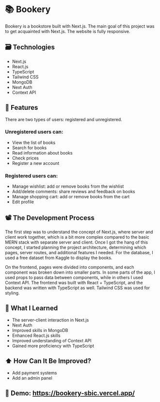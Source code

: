# 📚 Bookery
Bookery is a bookstore built with Next.js. The main goal of this project was to get acquainted with Next.js. The website is fully responsive.

## 🗃️ Technologies
- Next.js
- React.js
- TypeScript
- Tailwind CSS
- MongoDB
- Next Auth
- Context API

## 🤙 Features

There are two types of users: registered and unregistered.

### Unregistered users can:
- View the list of books
- Search for books
- Read information about books
- Check prices
- Register a new account
### Registered users can:
- Manage wishlist: add or remove books from the wishlist
- Add/delete comments: share reviews and feedback on books
- Manage shopping cart: add or remove books from the cart
- Edit profile
## 📽️ The Development Process
The first step was to understand the concept of Next.js, where server and client work together, which is a bit more complex compared to the basic MERN stack with separate server and client. Once I got the hang of this concept, I started planning the project architecture, determining which pages, server routes, and additional features I needed. For the database, I used a free dataset from Kaggle to display the books.

On the frontend, pages were divided into components, and each component was broken down into smaller parts. In some parts of the app, I used props to pass data between components, while in others I used Context API. The frontend was built with React + TypeScript, and the backend was written with TypeScript as well. Tailwind CSS was used for styling.

## 🧠 What I Learned
- The server-client interaction in Next.js
- Next Auth
- Improved skills in MongoDB
- Enhanced React.js skills
- Improved understanding of Context API
- Gained more proficiency with TypeScript
## ⬆️ How Can It Be Improved?
- Add payment systems
- Add an admin panel
## 🎥 Demo: https://bookery-sbic.vercel.app/
